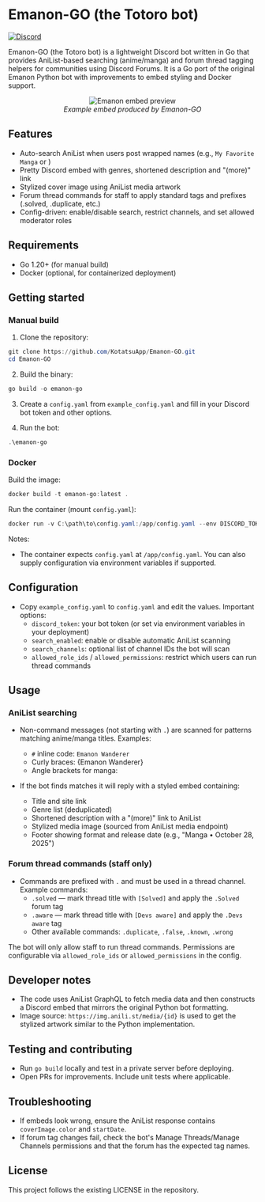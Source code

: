 # Emanon-GO (the Totoro bot)

[![Discord](https://img.shields.io/discord/898363402467045416?color=5865f2&label=discord)](https://discord.gg/NNJ5RgVBC5)

Emanon-GO (the Totoro bot) is a lightweight Discord bot written in Go that provides AniList-based
searching (anime/manga) and forum thread tagging helpers for communities using
Discord Forums. It is a Go port of the original Emanon Python bot with
improvements to embed styling and Docker support.

<p align="center">
	<img src="https://user-images.githubusercontent.com/61558546/179259314-6b71a9c7-ed1e-4ef2-95d3-11ec512f2180.png" alt="Emanon embed preview" style="max-width:100%;height:auto;" />
	<br/>
	<em>Example embed produced by Emanon-GO</em>
</p>

## Features
- Auto-search AniList when users post wrapped names (e.g., `My Favorite Manga` or <My Manga>)
- Pretty Discord embed with genres, shortened description and "(more)" link
- Stylized cover image using AniList media artwork
- Forum thread commands for staff to apply standard tags and prefixes (.solved, .duplicate, etc.)
- Config-driven: enable/disable search, restrict channels, and set allowed moderator roles

## Requirements
- Go 1.20+ (for manual build)
- Docker (optional, for containerized deployment)

## Getting started

### Manual build

1. Clone the repository:

```powershell
git clone https://github.com/KotatsuApp/Emanon-GO.git
cd Emanon-GO
```

2. Build the binary:

```powershell
go build -o emanon-go
```

3. Create a `config.yaml` from `example_config.yaml` and fill in your Discord bot token and other options.

4. Run the bot:

```powershell
.\emanon-go
```

### Docker

Build the image:

```powershell
docker build -t emanon-go:latest .
```

Run the container (mount `config.yaml`):

```powershell
docker run -v C:\path\to\config.yaml:/app/config.yaml --env DISCORD_TOKEN="YOUR_TOKEN" --name emanon-go emanon-go:latest
```

Notes:
- The container expects `config.yaml` at `/app/config.yaml`. You can also supply configuration via environment variables if supported.

## Configuration
- Copy `example_config.yaml` to `config.yaml` and edit the values. Important options:
  - `discord_token`: your bot token (or set via environment variables in your deployment)
  - `search_enabled`: enable or disable automatic AniList scanning
  - `search_channels`: optional list of channel IDs the bot will scan
  - `allowed_role_ids` / `allowed_permissions`: restrict which users can run thread commands

## Usage

### AniList searching
- Non-command messages (not starting with `.`) are scanned for patterns matching anime/manga titles. Examples:
  - `#` inline code: `Emanon Wanderer`
  - Curly braces: {Emanon Wanderer}
  - Angle brackets for manga: <Emanon Wanderer>

- If the bot finds matches it will reply with a styled embed containing:
  - Title and site link
  - Genre list (deduplicated)
  - Shortened description with a "(more)" link to AniList
  - Stylized media image (sourced from AniList media endpoint)
  - Footer showing format and release date (e.g., "Manga • October 28, 2025")

### Forum thread commands (staff only)
- Commands are prefixed with `.` and must be used in a thread channel. Example commands:
  - `.solved` — mark thread title with `[Solved]` and apply the `.Solved` forum tag
  - `.aware` — mark thread title with `[Devs aware]` and apply the `.Devs aware` tag
  - Other available commands: `.duplicate`, `.false`, `.known`, `.wrong`

The bot will only allow staff to run thread commands. Permissions are configurable via `allowed_role_ids` or `allowed_permissions` in the config.

## Developer notes
- The code uses AniList GraphQL to fetch media data and then constructs a Discord embed that mirrors the original Python bot formatting.
- Image source: `https://img.anili.st/media/{id}` is used to get the stylized artwork similar to the Python implementation.

## Testing and contributing
- Run `go build` locally and test in a private server before deploying.
- Open PRs for improvements. Include unit tests where applicable.

## Troubleshooting
- If embeds look wrong, ensure the AniList response contains `coverImage.color` and `startDate`.
- If forum tag changes fail, check the bot's Manage Threads/Manage Channels permissions and that the forum has the expected tag names.

## License
This project follows the existing LICENSE in the repository.
